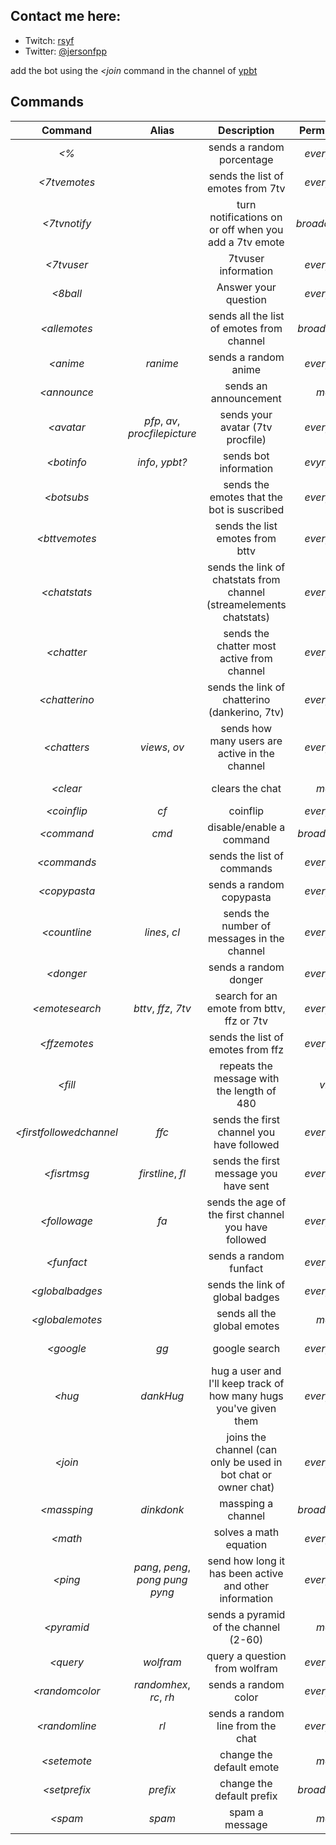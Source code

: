 ## Contact me here:
* Twitch: [rsyf](https://www.twitch.tv/rsyf)
* Twitter: [@jersonfpp](https://twitter.com/jersonfpp)	

add the bot using the  *<join* command in the channel of [ypbt](https://www.twitch.tv/ypbt)

## Commands

| Command  | Alias  | Description  | Permission | Botpermission| Cooldown |
|:-----------:|:-----------:|:------------:|:------:|:------:|:------:|
| *<%* |  | sends a random porcentage | *everyone* |  | *5* seconds |
| *<7tvemotes* |  | sends the list of emotes from 7tv | *everyone* |  | *10* seconds |
| *<7tvnotify* |  | turn notifications on or off when you add a 7tv emote | *broadctaster* |  | *10* seconds |
| *<7tvuser* |  | 7tvuser information | *everyone* |   | *10* seconds |
| *<8ball* |  | Answer your question | *everyone* |  | *5* seconds |
| *<allemotes* |  | sends all the list of emotes from channel | *broadcaster* | *vip*  | *15* seconds |
| *<anime* | _ranime_ | sends a random anime | *everyone* |  | *3* seconds |
| *<announce* |  | sends an announcement| *mod* | *mod* | *10* seconds |
| *<avatar* | _pfp_, _av_, _procfilepicture_ | sends your avatar (7tv procfile) | *everyone* |  | *5* seconds |
| *<botinfo* | _info_,  _ypbt?_  | sends bot information | *evyryone* |  | *10* seconds |
| *<botsubs* |  | sends the emotes that the bot is suscribed | *everyone* |  | *10* seconds |
| *<bttvemotes* |  | sends the list emotes from bttv | *everyone* |  | *10* seconds |
| *<chatstats* |  | sends the link of chatstats from channel (streamelements chatstats) | *everyone* |  | *10* seconds |
| *<chatter* |  | sends the chatter most active from channel | *everyone* |  | *10* seconds |
| *<chatterino* |  | sends the link of chatterino (dankerino, 7tv) | *everyone* |  | *10* seconds |
| *<chatters* | _views_, _ov_ | sends how many users are active in the channel  | *everyone* |  | *10* seconds |
| *<clear* |  | clears the chat | *mod* | *mod* | *10* seconds |
| *<coinflip* | _cf_ | coinflip | *everyone* |  | *5* seconds | 
| *<command* | _cmd_ | disable/enable a command  | *broadcaster* |  | *10* seconds |
| *<commands* |  | sends the list of commands | *everyone* |  | *10* seconds |
| *<copypasta* |  | sends a random copypasta | *everyone* |  | *5* seconds |
| *<countline* | _lines_, _cl_  | sends the number of messages in the channel | *everyone* |  | *10* seconds |
| *<donger* |  | sends a random donger | *everyone* |  | *5* seconds |
| *<emotesearch* | _bttv_, _ffz_, _7tv_ | search for an emote from bttv, ffz or 7tv | *everyone* |  | *10* seconds |
| *<ffzemotes* |  | sends the list of emotes from ffz | *everyone* |  | *10* seconds |
| *<fill* |  | repeats the message with the length of 480 | *vip* | *vip* | *10* seconds |
| *<firstfollowedchannel* | _ffc_ | sends the first channel you have followed | *everyone* |  | *10* seconds |
| *<fisrtmsg* | _firstline_, _fl_ | sends the first message you have sent | *everyone* |  | *10* seconds |
| *<followage* |  _fa_ | sends the age of the first channel you have followed | *everyone* |  | *10* seconds |
| *<funfact* |  | sends a random funfact | *everyone* |  | *5* seconds |
| *<globalbadges* | | sends the link of global badges | *everyone* |  | *10* seconds |
| *<globalemotes* | | sends all the global emotes | *mod* |   | *10* seconds |
| *<google* | _gg_ | google search | *everyone* |  | *10* seconds |
| *<hug* | _dankHug_ | hug a user and I'll keep track of how many hugs you've given them | *everyone* |  | *5* seconds |
| *<join* |  | joins the channel (can only be used in bot chat or owner chat) | *everyone* |  | *10* seconds |
| *<massping* | _dinkdonk_ | massping a channel | *broadcaster* | *vip*  | *10* seconds |
| *<math* |  | solves a math equation | *everyone* |  | *10* seconds |
| *<ping* | _pang_, _peng_, _pong_ _pung_ _pyng_ |  send how long it has been active and other information | *everyone* |  | *10* seconds |
| *<pyramid* |  | sends a pyramid of the channel (2-60) | *mod* | *vip* | *10* seconds |
| *<query* | _wolfram_ | query a question from wolfram | *everyone* |  | *10* seconds |
| *<randomcolor*| _randomhex_, _rc_, _rh_ | sends a random color | *everyone* |  | *10* seconds |
| *<randomline* |  _rl_ | sends a random line from the chat | *everyone* |  | *10* seconds |
| *<setemote* | | change the default emote | *mod* |  | *10* seconds |
| *<setprefix* | _prefix_ | change the default prefix | *broadcaster* |  | *10* seconds |
| *<spam* | _spam_ | spam a message | *mod* | *vip*  | *10* seconds |






